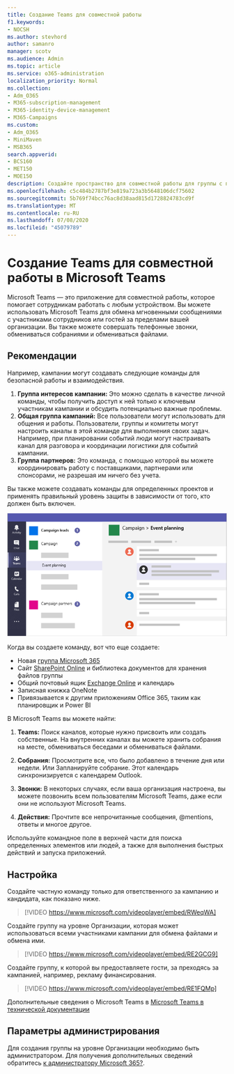 ```yaml
---
title: Создание Teams для совместной работы
f1.keywords:
- NOCSH
ms.author: stevhord
author: samanro
manager: scotv
ms.audience: Admin
ms.topic: article
ms.service: o365-administration
localization_priority: Normal
ms.collection:
- Adm_O365
- M365-subscription-management
- M365-identity-device-management
- M365-Campaigns
ms.custom:
- Adm_O365
- MiniMaven
- MSB365
search.appverid:
- BCS160
- MET150
- MOE150
description: Создайте пространство для совместной работы для группы с помощью Microsoft Teams.
ms.openlocfilehash: c5c484b2787bf3e819a723a3b5648106dcf75602
ms.sourcegitcommit: 5b769f74bcc76ac8d38aad815d1728824783cd9f
ms.translationtype: MT
ms.contentlocale: ru-RU
ms.lasthandoff: 07/08/2020
ms.locfileid: "45079789"
---
```

# <a name="create-teams-for-collaboration-in-microsoft-teams"></a>Создание Teams для совместной работы в Microsoft Teams

Microsoft Teams — это приложение для совместной работы, которое помогает сотрудникам работать с любым устройством. Вы можете использовать Microsoft Teams для обмена мгновенными сообщениями с участниками сотрудников или гостей за пределами вашей организации. Вы также можете совершать телефонные звонки, обмениваться собраниями и обмениваться файлами.

## <a name="best-practices"></a>Рекомендации

Например, кампании могут создавать следующие команды для безопасной работы и взаимодействия.

1. **Группа интересов кампании:** Это можно сделать в качестве личной команды, чтобы получить доступ к ней только к ключевым участникам кампании и обсудить потенциально важные проблемы.
2. **Общая группа кампаний:** Все пользователи могут использовать для общения и работы. Пользователи, группы и комитеты могут настроить каналы в этой команде для выполнения своих задач. Например, при планировании событий люди могут настраивать канал для разговора и координации логистики для событий кампании.
3. **Группа партнеров:** Это команда, с помощью которой вы можете координировать работу с поставщиками, партнерами или спонсорами, не разрешая им ничего без учета.

Вы также можете создавать команды для определенных проектов и применять правильный уровень защиты в зависимости от того, кто должен быть включен. 

![Схема окна Microsoft Teams с тремя отдельными командами для обеспечения безопасной связи и совместной работы](../media/m365-democracy-teams-collab.png)

Когда вы создаете команду, вот что еще создаете:

- Новая [группа Microsoft 365](https://docs.microsoft.com/MicrosoftTeams/office-365-groups)
- Сайт [SharePoint Online](https://docs.microsoft.com/MicrosoftTeams/sharepoint-onedrive-interact) и библиотека документов для хранения файлов группы
- Общий почтовый ящик [Exchange Online](https://docs.microsoft.com/MicrosoftTeams/exchange-teams-interact) и календарь
- Записная книжка OneNote
- Привязывается к другим приложениям Office 365, таким как планировщик и Power BI

В Microsoft Teams вы можете найти:
1. **Teams:** Поиск каналов, которые нужно присвоить или создать собственные. На внутренних каналах вы можете хранить собрания на месте, обмениваться беседами и обмениваться файлами.

2. **Собрания:** Просмотрите все, что было добавлено в течение дня или недели. Или Запланируйте собрание. Этот календарь синхронизируется с календарем Outlook.
 
3. **Звонки:** В некоторых случаях, если ваша организация настроена, вы можете позвонить всем пользователям Microsoft Teams, даже если они не используют Microsoft Teams.

4. **Действия:** Прочтите все непрочитанные сообщения, @mentions, ответы и многое другое. 

Используйте командное поле в верхней части для поиска определенных элементов или людей, а также для выполнения быстрых действий и запуска приложений.


## <a name="set-it-up"></a>Настройка


Создайте частную команду только для ответственного за кампанию и кандидата, как показано ниже. 

> [!VIDEO https://www.microsoft.com/videoplayer/embed/RWeqWA]

Создайте группу на уровне Организации, которая может использоваться всеми участниками кампании для обмена файлами и обмена ими.

> [!VIDEO https://www.microsoft.com/videoplayer/embed/RE2GCG9]

Создайте группу, к которой вы предоставляете гости, за преходясь за кампанией, например, рекламу финансирования.

> [!VIDEO https://www.microsoft.com/videoplayer/embed/RE1FQMp]

Дополнительные сведения о Microsoft Teams в [Microsoft Teams в технической документации](https://docs.microsoft.com/microsoftteams/microsoft-teams)

## <a name="admin-settings"></a>Параметры администрирования

Для создания группы на уровне Организации необходимо быть администратором. Для получения дополнительных сведений обратитесь [к администратору Microsoft 365?](https://support.office.com/article/what-is-an-admin-e123627e-4892-4461-b9aa-1b6d57a5cfa4?ui=en-US&rs=en-US&ad=US).
  
